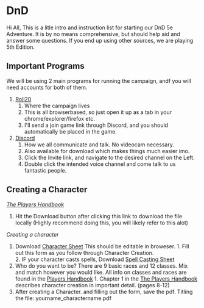# DnD

Hi All,
This is a litle intro and instruction list for starting our DnD 5e Adventure. It is by no means comprehensive, but should help aid and answer some questions. If you end up using other sources, we are playing 5th Edition. 

## Important Programs

We will be using 2 main programs for running the campaign, andf you will need accounts for both of them. 
1. [Roll20](https://roll20.net/welcome)
    1. Where the campaign lives
    2. This is all browserbased, so just open it up as a tab in your chrome/explorer/firefox etc. 
    3. I'll send a join game link through Discord, and you should automatically be placed in the game.
2. [Discord](https://discord.com/)
    1. How we all communicate and talk. No videocam necessary.
    2. Also available for download which makes things much easier imo. 
    4. Click the Invite link, and navigate to the desired channel on the Left. 
    5. Double click the intended voice channel and come talk to us fantastic people. 

## Creating a Character

*[The Players Handbook](https://github.com/OminousFalcon/DnD/blob/main/Player's%20Handbook.eng.pdf)*
1. Hit the Download button after clicking this link to download the file locally (Highly recommend doing this, you will likely refer to this alot)

*Creating a character*
1. Download [Character Sheet](https://github.com/OminousFalcon/DnD/blob/main/Character%20Sheet%20-%20Form%20Fillable.pdf) This should be editable in broweser.
            1. Fill out this form as you follow through Character Creation.   
            2. IF your character casts spells, Download [Spell Casting Sheet](https://github.com/OminousFalcon/DnD/blob/main/Spellcasting%20Sheet%20(Optional)%20-%20Form%20Fillable.pdf)
2. Who do you want to be? There are 9 basic races and 12 classes. Mix and match however you would like. All info on classes and races are found in the [Players Handbook](https://github.com/OminousFalcon/DnD/blob/main/Player's%20Handbook.eng.pdf)
        1. Chapter 1 in the [The Players Handbook](https://github.com/OminousFalcon/DnD/blob/main/Player's%20Handbook.eng.pdf) describes character creation in important detail. (pages 8-12)
3. After creating a Character. and filling out the form, save the pdf. Titling the file: yourname_charactername.pdf


